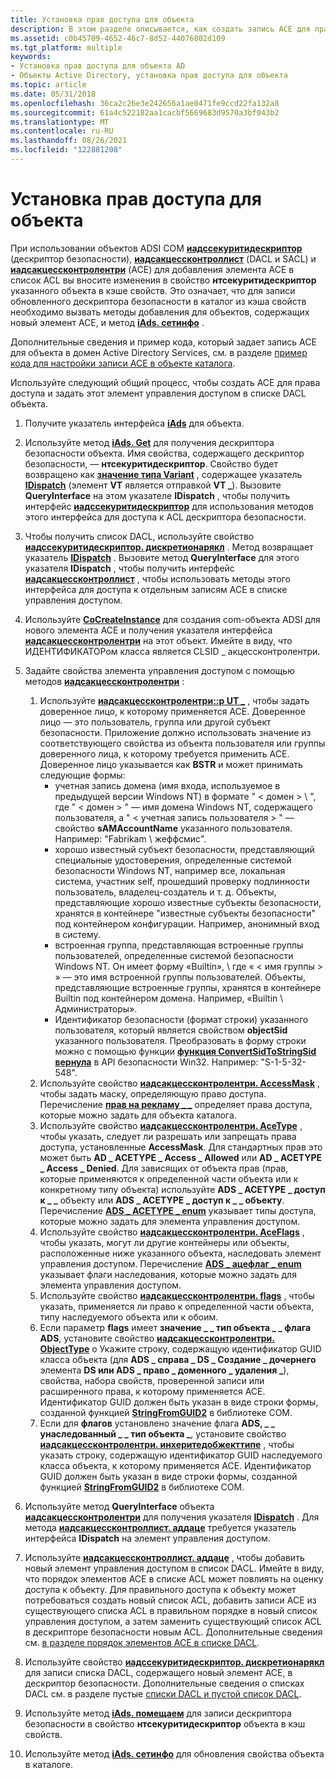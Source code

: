 ```yaml
---
title: Установка прав доступа для объекта
description: В этом разделе описывается, как создать запись ACE для права доступа и задать эту запись ACE в списке DACL объекта.
ms.assetid: c0b45709-4652-46c7-8d52-44076802d109
ms.tgt_platform: multiple
keywords:
- Установка прав доступа для объекта AD
- Объекты Active Directory, установка прав доступа для объекта
ms.topic: article
ms.date: 05/31/2018
ms.openlocfilehash: 36ca2c26e3e242656a1ae0471fe9ccd22fa132a8
ms.sourcegitcommit: 61a4c522182aa1cacbf5669683d9570a3bf043b2
ms.translationtype: MT
ms.contentlocale: ru-RU
ms.lasthandoff: 08/26/2021
ms.locfileid: "122881208"
---
```

# <a name="setting-access-rights-on-an-object"></a>Установка прав доступа для объекта

При использовании объектов ADSI COM [**иадссекуритидескриптор**](/windows/desktop/api/iads/nn-iads-iadssecuritydescriptor) (дескриптор безопасности), [**иадсакцессконтроллист**](/windows/desktop/api/iads/nn-iads-iadsaccesscontrollist) (DACL и SACL) и [**иадсакцессконтролентри**](/windows/desktop/api/iads/nn-iads-iadsaccesscontrolentry) (ACE) для добавления элемента ACE в список ACL вы вносите изменения в свойство **нтсекуритидескриптор** указанного объекта в кэше свойств. Это означает, что для записи обновленного дескриптора безопасности в каталог из кэша свойств необходимо вызвать методы добавления для объектов, содержащих новый элемент ACE, и метод [**iAds. сетинфо**](/windows/desktop/api/iads/nf-iads-iads-setinfo) .

Дополнительные сведения и пример кода, который задает запись ACE для объекта в домен Active Directory Services, см. в разделе [пример кода для настройки записи ACE в объекте каталога](example-code-for-setting-an-ace-on-a-directory-object.md).

Используйте следующий общий процесс, чтобы создать ACE для права доступа и задать этот элемент управления доступом в списке DACL объекта.

1.  Получите указатель интерфейса [**iAds**](/windows/desktop/api/iads/nn-iads-iads) для объекта.
2.  Используйте метод [**iAds. Get**](/windows/desktop/api/iads/nf-iads-iads-get) для получения дескриптора безопасности объекта. Имя свойства, содержащего дескриптор безопасности, — **нтсекуритидескриптор**. Свойство будет возвращено как [**значение типа Variant**](/windows/win32/api/oaidl/ns-oaidl-variant) , содержащее указатель [**IDispatch**](/windows/win32/api/oaidl/nn-oaidl-idispatch) (элемент **VT** является отправкой **VT \_**). Вызовите **QueryInterface** на этом указателе **IDispatch** , чтобы получить интерфейс [**иадссекуритидескриптор**](/windows/desktop/api/iads/nn-iads-iadssecuritydescriptor) для использования методов этого интерфейса для доступа к ACL дескриптора безопасности.
3.  Чтобы получить список DACL, используйте свойство [**иадссекуритидескриптор. дискретионарякл**](/windows/desktop/ADSI/iadssecuritydescriptor-property-methods) . Метод возвращает указатель [**IDispatch**](/windows/win32/api/oaidl/nn-oaidl-idispatch) . Вызовите метод **QueryInterface** для этого указателя **IDispatch** , чтобы получить интерфейс [**иадсакцессконтроллист**](/windows/desktop/api/iads/nn-iads-iadsaccesscontrollist) , чтобы использовать методы этого интерфейса для доступа к отдельным записям ACE в списке управления доступом.
4.  Используйте [**CoCreateInstance**](/windows/win32/api/combaseapi/nf-combaseapi-cocreateinstance) для создания com-объекта ADSI для нового элемента ACE и получения указателя интерфейса [**иадсакцессконтролентри**](/windows/desktop/api/iads/nn-iads-iadsaccesscontrolentry) на этот объект. Имейте в виду, что ИДЕНТИФИКАТОРом класса является CLSID \_ акцессконтролентри.
5.  Задайте свойства элемента управления доступом с помощью методов [**иадсакцессконтролентри**](/windows/desktop/api/iads/nn-iads-iadsaccesscontrolentry) :

    1.  Используйте [**иадсакцессконтролентри::p UT \_**](/windows/desktop/ADSI/iadsaccesscontrolentry-property-methods) , чтобы задать доверенное лицо, к которому применяется ACE. Доверенное лицо — это пользователь, группа или другой субъект безопасности. Приложение должно использовать значение из соответствующего свойства из объекта пользователя или группы доверенного лица, к которому требуется применить ACE. Доверенное лицо указывается как **BSTR** и может принимать следующие формы:
        -   учетная запись домена (имя входа, используемое в предыдущей версии Windows NT) в формате " &lt; домен &gt; \\ <user account> ", где " &lt; домен &gt; " — имя домена Windows NT, содержащего пользователя, а " &lt; учетная запись пользователя &gt; " — свойство **sAMAccountName** указанного пользователя. Например: "Fabrikam \\ жеффсмис".
        -   хорошо известный субъект безопасности, представляющий специальные удостоверения, определенные системой безопасности Windows NT, например все, локальная система, участник self, прошедший проверку подлинности пользователь, владелец-создатель и т. д. Объекты, представляющие хорошо известные субъекты безопасности, хранятся в контейнере "известные субъекты безопасности" под контейнером конфигурации. Например, анонимный вход в систему.
        -   встроенная группа, представляющая встроенные группы пользователей, определенные системой безопасности Windows NT. Он имеет форму «Builtin», \\ <group name> где « &lt; имя группы &gt; » — это имя встроенной группы пользователей. Объекты, представляющие встроенные группы, хранятся в контейнере Builtin под контейнером домена. Например, «Builtin \\ Администраторы».
        -   Идентификатор безопасности (формат строки) указанного пользователя, который является свойством **objectSid** указанного пользователя. Преобразовать в форму строки можно с помощью функции [**функция ConvertSidToStringSid вернула**](/windows/desktop/api/sddl/nf-sddl-convertsidtostringsida) в API безопасности Win32. Например: "S-1-5-32-548".
    2.  Используйте свойство [**иадсакцессконтролентри. AccessMask**](/windows/desktop/ADSI/iadsaccesscontrolentry-property-methods) , чтобы задать маску, определяющую право доступа. Перечисление [**прав на рекламу \_ \_**](/windows/win32/api/iads/ne-iads-ads_rights_enum) определяет права доступа, которые можно задать для объекта каталога.
    3.  Используйте свойство [**иадсакцессконтролентри. AceType**](/windows/desktop/ADSI/iadsaccesscontrolentry-property-methods) , чтобы указать, следует ли разрешать или запрещать права доступа, установленные **AccessMask**. Для стандартных прав это может быть **AD \_ ACETYPE \_ Access \_ Allowed** или **AD \_ ACETYPE \_ Access \_ Denied**. Для зависящих от объекта прав (прав, которые применяются к определенной части объекта или к конкретному типу объекта) используйте **ADS \_ ACETYPE \_ доступ к \_ \_** объекту или **ADS \_ ACETYPE \_ доступ к \_ \_ объекту**. Перечисление [**ADS \_ ACETYPE \_ enum**](/windows/win32/api/iads/ne-iads-ads_acetype_enum) указывает типы доступа, которые можно задать для элемента управления доступом.
    4.  Используйте свойство [**иадсакцессконтролентри. AceFlags**](/windows/desktop/ADSI/iadsaccesscontrolentry-property-methods) , чтобы указать, могут ли другие контейнеры или объекты, расположенные ниже указанного объекта, наследовать элемент управления доступом. Перечисление [**ADS \_ ацефлаг \_ enum**](/windows/win32/api/iads/ne-iads-ads_aceflag_enum) указывает флаги наследования, которые можно задать для элемента управления доступом.
    5.  Используйте свойство [**иадсакцессконтролентри. flags**](/windows/desktop/ADSI/iadsaccesscontrolentry-property-methods) , чтобы указать, применяется ли право к определенной части объекта, типу наследуемого объекта или к обоим.
    6.  Если параметр **flags** имеет **значение \_ \_ тип объекта \_ \_ флага ADS**, установите свойство [**иадсакцессконтролентри. ObjectType**](/windows/desktop/ADSI/iadsaccesscontrolentry-property-methods) o Укажите строку, содержащую идентификатор GUID класса объекта (для **ADS \_ справа \_ DS \_ Создание \_ дочернего** элемента **DS или ADS \_ право \_ доменного \_ удаления \_**), свойства, набора свойств, проверенной записи или расширенного права, к которому применяется ACE. Идентификатор GUID должен быть указан в виде строки формы, созданной функцией [**StringFromGUID2**](/windows/win32/api/combaseapi/nf-combaseapi-stringfromguid2) в библиотеке COM.
    7.  Если для **флагов** установлено значение флага **ADS, \_ \_ унаследованный \_ \_ тип объекта \_**, установите свойство [**иадсакцессконтролентри. инхеритедобжекттипе**](/windows/desktop/ADSI/iadsaccesscontrolentry-property-methods) , чтобы указать строку, содержащую идентификатор GUID наследуемого класса объекта, к которому применяется ACE. Идентификатор GUID должен быть указан в виде строки формы, созданной функцией [**StringFromGUID2**](/windows/win32/api/combaseapi/nf-combaseapi-stringfromguid2) в библиотеке COM.

6.  Используйте метод **QueryInterface** объекта [**иадсакцессконтролентри**](/windows/desktop/api/iads/nn-iads-iadsaccesscontrolentry) для получения указателя [**IDispatch**](/windows/win32/api/oaidl/nn-oaidl-idispatch) . Для метода [**иадсакцессконтроллист. аддаце**](/windows/desktop/api/iads/nf-iads-iadsaccesscontrollist-addace) требуется указатель интерфейса **IDispatch** на элемент управления доступом.
7.  Используйте [**иадсакцессконтроллист. аддаце**](/windows/desktop/api/iads/nf-iads-iadsaccesscontrollist-addace) , чтобы добавить новый элемент управления доступом в список DACL. Имейте в виду, что порядок элементов ACE в списке ACL может повлиять на оценку доступа к объекту. Для правильного доступа к объекту может потребоваться создать новый список ACL, добавить записи ACE из существующего списка ACL в правильном порядке в новый список управления доступом, а затем заменить существующий список ACL в дескрипторе безопасности новым ACL. Дополнительные сведения см. [в разделе порядок элементов ACE в списке DACL](/windows/desktop/SecAuthZ/order-of-aces-in-a-dacl).
8.  Используйте свойство [**иадссекуритидескриптор. дискретионарякл**](/windows/desktop/ADSI/iadssecuritydescriptor-property-methods) для записи списка DACL, содержащего новый элемент ACE, в дескриптор безопасности. Дополнительные сведения о списках DACL см. в разделе пустые [списки DACL и пустой список DACL](null-dacls-and-empty-dacls.md).
9.  Используйте метод [**iAds. помещаем**](/windows/desktop/api/iads/nf-iads-iads-put) для записи дескриптора безопасности в свойство **нтсекуритидескриптор** объекта в кэш свойств.
10. Используйте метод [**iAds. сетинфо**](/windows/desktop/api/iads/nf-iads-iads-setinfo) для обновления свойства объекта в каталоге.

 

 
